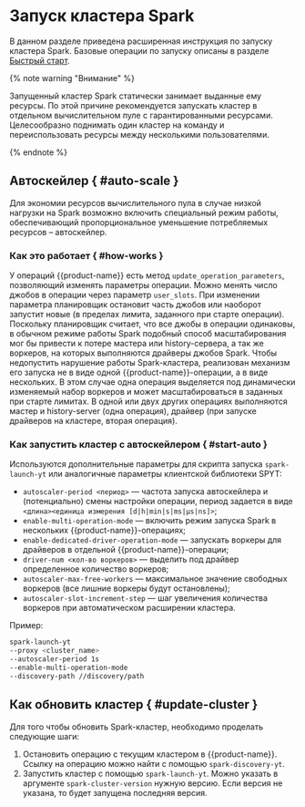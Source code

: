 # Запуск кластера Spark

В данном разделе приведена расширенная инструкция по запуску кластера Spark. Базовые операции по запуску описаны в разделе [Быстрый старт](../../../../../user-guide/data-processing/spyt/quick-start.md).

{% note warning "Внимание" %}

Запущенный кластер Spark статически занимает выданные ему ресурсы. По этой причине рекомендуется запускать кластер в отдельном вычислительном пуле с гарантированными ресурсами. Целесообразно поднимать один кластер на команду и переиспользовать ресурсы между несколькими пользователями.


{% endnote %}

## Автоскейлер { #auto-scale }

Для экономии ресурсов вычислительного пула в случае низкой нагрузки на Spark возможно включить специальный режим работы, обеспечивающий пропорциональное уменьшение потребляемых ресурсов – автоскейлер.

### Как это работает { #how-works }

У операций {{product-name}} есть метод `update_operation_parameters`, позволяющий изменять параметры операции. Можно менять число джобов в операции через параметр `user_slots`. При изменении параметра планировщик остановит часть джобов или наоборот запустит новые (в пределах лимита, заданного при старте операции). Поскольку планировщик считает, что все джобы в операции одинаковы, в обычном режиме работы Spark подобный способ масштабирования мог бы привести к потере мастера или history-сервера, а так же воркеров, на которых выполняются драйверы джобов Spark. Чтобы недопустить нарушение работы Spark-кластера, реализован механизм его запуска не в виде одной {{product-name}}-операции, а в виде нескольких. В этом случае одна операция выделяется под динамически изменяемый набор воркеров и может масштабироваться в заданных при старте лимитах. В одной или двух других операциях выполняются мастер и history-server (одна операция), драйвер (при запуске драйверов на кластере, вторая операция).


### Как запустить кластер с автоскейлером { #start-auto }

Используются дополнительные параметры для скрипта запуска `spark-launch-yt` или аналогичные параметры клиентской библиотеки SPYT:

- `autoscaler-period <период>` — частота запуска автоскейлера и (потенциально) смены настройки операции, период задается в виде `<длина><единица измерения [d|h|min|s|ms|µs|ns]>`;
- `enable-multi-operation-mode` — включить режим запуска Spark в нескольких {{product-name}}-операциях;
- `enable-dedicated-driver-operation-mode` — запускать воркеры для драйверов в отдельной {{product-name}}-операции;
- `driver-num <кол-во воркеров>` — выделить под драйвер определенное количество воркеров;
- `autoscaler-max-free-workers` — максимальное значение свободных воркеров (все лишние воркеры будут остановлены);
- `autoscaler-slot-increment-step` — шаг увеличения количества воркеров при автоматическом расширении кластера.

Пример:

```bash
spark-launch-yt
--proxy <cluster_name>
--autoscaler-period 1s
--enable-multi-operation-mode
--discovery-path //discovery/path
```



## Как обновить кластер { #update-cluster }

Для того чтобы обновить Spark-кластер, необходимо проделать следующие шаги:

1. Остановить операцию с текущим кластером в {{product-name}}. Ссылку на операцию можно найти с помощью `spark-discovery-yt`.
2. Запустить кластер с помощью `spark-launch-yt`. Можно указать в аргументе `spark-cluster-version` нужную версию. Если версия не указана, то будет запущена последняя версия.


